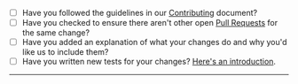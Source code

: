 - [ ] Have you followed the guidelines in our [Contributing](https://github.com/jmuelbert/jmbde-QT/blob/master/CONTRIBUTING.md) document?
- [ ] Have you checked to ensure there aren't other open [Pull Requests](https://github.com/jmuelbert/jmbde-QT/pulls) for the same change?
- [ ] Have you added an explanation of what your changes do and why you'd like us to include them?
- [ ] Have you written new tests for your changes? [Here's an introduction](https://help.github.com/articles/creating-a-pull-request/).

-----